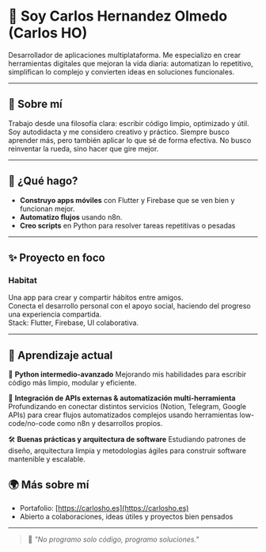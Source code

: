 # 👋 Soy Carlos Hernandez Olmedo (Carlos HO)

Desarrollador de aplicaciones multiplataforma. Me especializo en crear herramientas digitales que mejoran la vida diaria: automatizan lo repetitivo, simplifican lo complejo y convierten ideas en soluciones funcionales.

---

## 🧠 Sobre mí

Trabajo desde una filosofía clara: escribir código limpio, optimizado y útil. Soy autodidacta y me considero creativo y práctico. Siempre busco aprender más, pero también aplicar lo que sé de forma efectiva. No busco reinventar la rueda, sino hacer que gire mejor.

---

## 🚀 ¿Qué hago?

- **Construyo apps móviles** con Flutter y Firebase que se ven bien y funcionan mejor.
- **Automatizo flujos** usando n8n.
- **Creo scripts** en Python para resolver tareas repetitivas o pesadas
---

## ✨ Proyecto en foco

### Habitat  
Una app para crear y compartir hábitos entre amigos.  
Conecta el desarrollo personal con el apoyo social, haciendo del progreso una experiencia compartida.  
Stack: Flutter, Firebase, UI colaborativa.

---
## 🌱 Aprendizaje actual

🐍 **Python intermedio-avanzado**
Mejorando mis habilidades para escribir código más limpio, modular y eficiente.

🔗 **Integración de APIs externas & automatización multi-herramienta**
Profundizando en conectar distintos servicios (Notion, Telegram, Google APIs) para crear flujos automatizados complejos usando herramientas low-code/no-code como n8n y desarrollos propios.

🛠️ **Buenas prácticas y arquitectura de software**
Estudiando patrones de diseño, arquitectura limpia y metodologías ágiles para construir software mantenible y escalable.

## 🌍 Más sobre mí

- Portafolio: [https://carlosho.es](https://carlosho.es)  
- Abierto a colaboraciones, ideas útiles y proyectos bien pensados

---

> 💬 *"No programo solo código, programo soluciones."*
